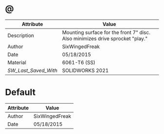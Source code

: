 # @
| Attribute | Value |
| ---  | ---     |
| Description | Mounting surface for the front 7&quot; disc. Also minimizes drive sprocket &quot;play.&quot; |
| Author | SixWingedFreak |
| Date | 05/18/2015 |
| Material | 6061-T6 (SS) |
| _SW_Last_Saved_With_ | SOLIDWORKS 2021 |
# Default
| Attribute | Value |
| ---  | ---     |
| Author | SixWingedFreak |
| Date | 05/18/2015 |

